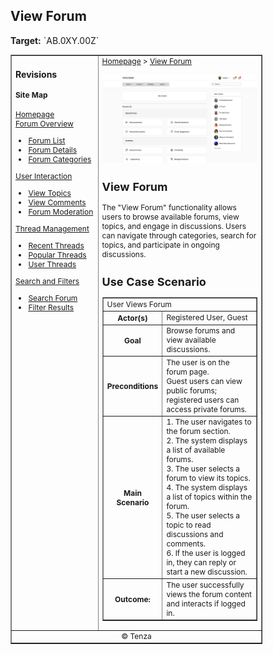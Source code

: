 <h2>View Forum</h2>
<p><strong>Target:</strong> `AB.0XY.00Z`</p>

<table border="1" cellpadding="0" cellspacing="0" style="width: 80%; font-size: 12px;">
    <tr style="width: 70%;" valign="top">
        <td width="18%">
            <h3>Revisions</h3>
            <h4 style="list-style-type: none; padding-left: 0;">Site Map</h4>
            <a href="">Homepage</a>
            <br>
            <a href="">Forum Overview</a>
            <ul>
                <li><a href="docs/view-forum/forum-list.md">Forum List</a></li>
                <li><a href="docs/view-forum/forum-details.md">Forum Details</a></li>
                <li><a href="docs/view-forum/forum-categories.md">Forum Categories</a></li>
            </ul>
            <a href="">User Interaction</a>
            <ul>
                <li><a href="docs/view-forum/view-topics.md">View Topics</a></li>
                <li><a href="docs/view-forum/view-comments.md">View Comments</a></li>
                <li><a href="docs/view-forum/forum-moderation.md">Forum Moderation</a></li>
            </ul>
            <a href="">Thread Management</a>
            <ul>
                <li><a href="docs/view-forum/recent-threads.md">Recent Threads</a></li>
                <li><a href="docs/view-forum/popular-threads.md">Popular Threads</a></li>
                <li><a href="docs/view-forum/user-threads.md">User Threads</a></li>
            </ul>
            <a href="">Search and Filters</a>
            <ul>
                <li><a href="docs/view-forum/search-forum.md">Search Forum</a></li>
                <li><a href="docs/view-forum/filter-results.md">Filter Results</a></li>
            </ul>
        </td>
        <td valign="top" style="width: 30%;">
            <a href="https://github.com/Davidty143/purple-eclipse/blob/main/docs/homepage/homepage.md">Homepage</a> &gt;
            <a href="https://github.com/Davidty143/purple-eclipse/tree/main/docs/view-forum">View Forum</a>
            <br><br>
            <img src="/assets/view_forum(user).png" alt="View Forum" width="1000">
            <h2>View Forum</h2>
            <p>The "View Forum" functionality allows users to browse available forums, view topics, and engage in discussions. 
               Users can navigate through categories, search for topics, and participate in ongoing discussions.</p>
            <h2>Use Case Scenario</h2>
            <table border="1">
                <tr>
                    <td colspan="2" align="left">
                      User Views Forum
                    </td>
                </tr>
                <tr>
                    <th>Actor(s)</th>
                    <td>Registered User, Guest</td>
                </tr>
                <tr>
                    <th>Goal</th>
                    <td>Browse forums and view available discussions.</td>
                </tr>  
                <tr>
                    <th>Preconditions</th>
                    <td>
                          The user is on the forum page.<br>
                          Guest users can view public forums; registered users can access private forums.
                    </td>
                </tr>
                <tr>
                    <th>Main Scenario</th>
                    <td>
                        1. The user navigates to the forum section.
                        <br>
                        2. The system displays a list of available forums.
                        <br>
                        3. The user selects a forum to view its topics.
                        <br>
                        4. The system displays a list of topics within the forum.
                        <br>
                        5. The user selects a topic to read discussions and comments.
                        <br>
                        6. If the user is logged in, they can reply or start a new discussion.
                        <br>            
                    </td>
                </tr>
                <tr>
                    <th>Outcome:</th>
                    <td>The user successfully views the forum content and interacts if logged in.</td>
                </tr>
            </table>   
          <tr>
              <td colspan="2" align="center">
                  © Tenza
              </td>
          </tr>
</table>
